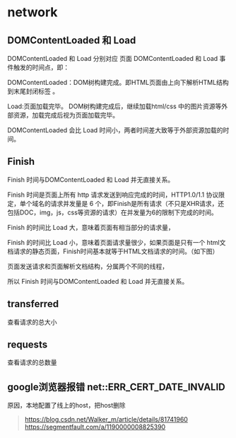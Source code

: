 # network
## DOMContentLoaded 和 Load
DOMContentLoaded 和 Load 分别对应 页面 DOMContentLoaded 和 Load 事件触发的时间点，即：

DOMContentLoaded：DOM树构建完成。即HTML页面由上向下解析HTML结构到末尾封闭标签</html> 。

Load:页面加载完毕。 DOM树构建完成后，继续加载html/css 中的图片资源等外部资源，加载完成后视为页面加载完毕。

DOMContentLoaded 会比 Load 时间小，两者时间差大致等于外部资源加载的时间。

## Finish
Finish 时间与DOMContentLoaded 和 Load 并无直接关系。

Finish 时间是页面上所有 http 请求发送到响应完成的时间，HTTP1.0/1.1 协议限定，单个域名的请求并发量是 6 个，即Finish是所有请求（不只是XHR请求，还包括DOC，img，js，css等资源的请求）在并发量为6的限制下完成的时间。

Finish 的时间比 Load 大，意味着页面有相当部分的请求量，

Finish 的时间比 Load 小，意味着页面请求量很少，如果页面是只有一个 html文档请求的静态页面，Finish时间基本就等于HTML文档请求的时间。（如下图）



页面发送请求和页面解析文档结构，分属两个不同的线程，

所以 Finish 时间与DOMContentLoaded 和 Load 并无直接关系。

## transferred
查看请求的总大小

## requests
查看请求的总数量

## google浏览器报错 net::ERR_CERT_DATE_INVALID

原因，本地配置了线上的host，把host删除

> https://blog.csdn.net/Walker_m/article/details/81741960
> https://segmentfault.com/a/1190000008825390